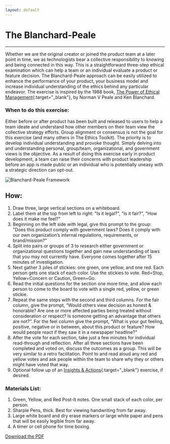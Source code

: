 ```yaml
---
layout: default
---
```


# The Blanchard-Peale

* * *

Whether we are the original creator or joined the product team at a later point in time, we as technologists bear a collective responsibility to knowing and being connected in this way. This is a straightforward three-step ethical examination which can help a team or an individual evaluate a product or feature decision. The Blanchard-Peale approach can be easily utilized to enhance the performance of your product, your business model and increase individual understanding of the ethics behind any particular endeavor. The exercise is inspired by the 1988 book, [The Power of Ethical Management](https://www.amazon.com/Power-Ethical-Management-Norman-Peale/dp/0688070620){:target="_blank"}, by Norman V Peale and Ken Blanchard.

### When to do this exercise: 

Either before or after product has been built and released to users to help a team ideate and understand how other members on their team view the collective strategy efforts. Group alignment or consensus is not the goal for this exercise (and many others in The Ethics Toolkit). The priority is to develop individual understanding and provoke thought. Simply delving into and understanding personal, group/team, organizational, and government views is the objective. As a result of doing this exercise early in product development, a team can raise their concerns with product leadership before an app is made public or an individual who is potentially uneasy with a strategic direction can opt-out.

![Blanchard-Peale Framework](https://mkdale.github.com/ethics-frameworks/assets/img/Blanchard-Peale.jpg "blanchard peale visual, see how section")

## How:

1. Draw three, large vertical sections on a whiteboard.
2. Label them at the top from left to right: "Is it legal?", "Is it fair?", "How does it make me feel?"
3. Beginning on the left side with legal, give this prompt to the group: "Does this product comply with government laws? Does it comply with our own organization’s internal regulations, requirements, or brand/mission?"
4. Split into pairs or groups of 3 to research either government or organizational questions together and gain new understanding of laws that you may not currently have. Everyone comes together after 15 minutes of investigation.
5. Next gather 3 piles of stickies: one green, one yellow, and one red. Each person gets one stack of each color. Use the stickies to vote. Red=Stop, Yellow=Concern or Caution, Green=Go.
6. Read the initial questions for the section one more time, and allow each person to come to the board to vote with a single red, yellow, or green stickie.
7. Repeat the same steps with the second and third columns. For the fair column, give the prompt, “Would others view decision as honest & honorable? Are one or more affected parties being treated without consideration or respect? Is someone getting an advantage that others are not?”. For the feel column give the prompt, “What is your gut feeling, positive, negative or in between, about this product or feature? How would people react if they saw it in a newspaper headline?”
8. After the vote for each section, take just a few minutes for individual read-through and reflection. After all three sections have been completed and voted on, discuss the outcomes as a group. This will be very similar to a retro facilitation. Point to and read aloud any red and yellow votes and ask people within the team to share why they or others might have voted that way. 
9. Optional follow up of an 
[Insights & Actions](http://www.designkit.org/methods/62){:target="_blank"} exercise, if desired.

### Materials List:
1. Green, Yellow, and Red Post-It notes. One small stack of each color, per person.
2. Sharpie Pens, thick. Best for viewing handwriting from far away.
3. Large white board and dry erase markers or large white paper and pens that will be easily legible from far away.
4. A timer or cell phone for time boxing.

[Download the PDF](https://mkdale.github.com/ethics-frameworks/assets/pdfs/Blanchard-Peale.pdf "blanchard peale download pdf")